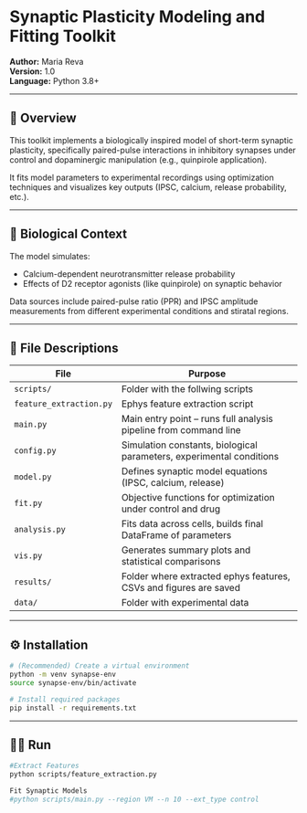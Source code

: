 # Synaptic Plasticity Modeling and Fitting Toolkit

**Author:** Maria Reva  
**Version:** 1.0  
**Language:** Python 3.8+

---

## 📖 Overview

This toolkit implements a biologically inspired model of short-term synaptic plasticity, specifically paired-pulse interactions in inhibitory synapses under control and dopaminergic manipulation (e.g., quinpirole application).

It fits model parameters to experimental recordings using optimization techniques and visualizes key outputs (IPSC, calcium, release probability, etc.).

---

## 🧠 Biological Context

The model simulates:
- Calcium-dependent neurotransmitter release probability
- Effects of D2 receptor agonists (like quinpirole) on synaptic behavior

Data sources include paired-pulse ratio (PPR) and IPSC amplitude measurements from different experimental conditions and stiratal regions.

---

## 📁 File Descriptions

| File                          | Purpose |
|-------------------------------|---------|
| `scripts/`                    | Folder with the follwing scripts |
| `feature_extraction.py`       | Ephys feature extraction script |
| `main.py`                     | Main entry point – runs full analysis pipeline from command line |
| `config.py`                   | Simulation constants, biological parameters, experimental conditions |
| `model.py`                    | Defines synaptic model equations (IPSC, calcium, release) |
| `fit.py`                      | Objective functions for optimization under control and drug |
| `analysis.py`                 | Fits data across cells, builds final DataFrame of parameters |
| `vis.py`                      | Generates summary plots and statistical comparisons |
| `results/`                    | Folder where extracted ephys features, CSVs and figures are saved |
| `data/`                       | Folder with experimental data |

---

## ⚙️ Installation

```bash
# (Recommended) Create a virtual environment
python -m venv synapse-env
source synapse-env/bin/activate

# Install required packages
pip install -r requirements.txt
```
---
## 🏃‍♀️ Run
```bash
#Extract Features 
python scripts/feature_extraction.py

Fit Synaptic Models
#python scripts/main.py --region VM --n 10 --ext_type control
```
